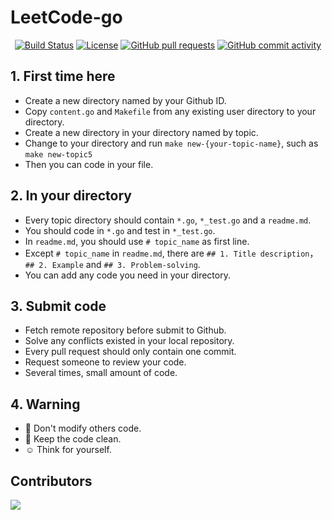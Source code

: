 # LeetCode-go

<p align="center">
<a href="https://github.com/CodeHanHan/leetcode-go/actions"><img src="https://github.com/CodeHanHan/leetcode-go/workflows/Go/badge.svg" alt="Build Status"></a>
<a href="https://github.com/CodeHanHan/leetcode-go/blob/master/LICENSE"><img src="https://img.shields.io/github/license/CodeHanHan/leetcode-go" alt="License"></a>
<a href="https://github.com/CodeHanHan/leetcode-go/pulls"><img alt="GitHub pull requests" src="https://img.shields.io/github/issues-pr/CodeHanHan/leetcode-go"></a>
<a href="https://github.com/CodeHanHan/leetcode-go/commits/master"><img alt="GitHub commit activity" src="https://img.shields.io/github/commit-activity/w/CodeHanHan/leetcode-go"></a>
</p>

## 1. First time here
- Create a new directory named by your Github ID.
- Copy `content.go` and `Makefile` from any existing user directory to your directory.
- Create a new directory in your directory named by topic.
- Change to your directory and run `make new-{your-topic-name}`, such as `make new-topic5`
- Then you can code in your file.

## 2. In your directory
- Every topic directory should contain `*.go`, `*_test.go` and a `readme.md`.
- You should code in `*.go` and test in `*_test.go`.
- In `readme.md`, you should use `# topic_name` as first line.
- Except `# topic_name` in `readme.md`, there are `## 1. Title description`，`## 2. Example` and `## 3. Problem-solving`.
- You can add any code you need in your directory.

## 3. Submit code
- Fetch remote repository before submit to Github.
- Solve any conflicts existed in your local repository.
- Every pull request should only contain one commit.
- Request someone to review your code.
- Several times, small amount of code.

## 4. Warning
- :triumph: Don't modify others code.
- :monocle_face: Keep the code clean.
- :relaxed: Think for yourself.

## Contributors
<a href="https://github.com/CodeHanHan/leetcode-go/graphs/contributors">
  <img src="https://contrib.rocks/image?repo=CodeHanHan/leetcode-go" />
</a>